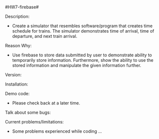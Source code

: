 #HW7-firebase# 

Description: 
* Create a simulator that resembles software/program that creates time schedule for trains.  The simulator demonstrates time of arrival, time of departure, and next train arrival.  

Reason Why:
* Use firebase to store data submitted by user to demonstrate ability to temporarily store information.  Furthermore, show the ability to use the stored information and manipulate the given information further. 

Version: 

Installation:

Demo code: 
* Please check back at a later time. 

Talk about some bugs:

Current problems/limitations: 
* Some problems experienced while coding ... 